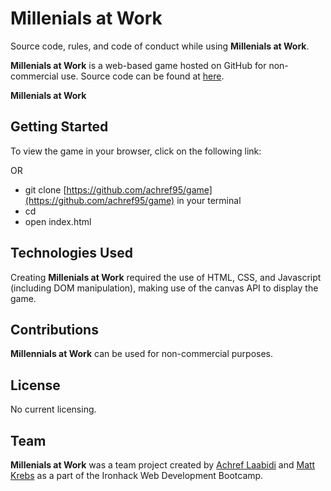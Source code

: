 # Millenials at Work

Source code, rules, and code of conduct while using **Millenials at Work**.

**Millenials at Work** is a web-based game hosted on GitHub for non-commercial use. Source code can be found at [here](https://github.com/achref95/game).

**Millenials at Work** 

## Getting Started

To view the game in your browser, click on the following link: 

OR

- git clone [https://github.com/achref95/game](https://github.com/achref95/game) in your terminal
- cd 
- open index.html

## Technologies Used

Creating **Millenials at Work** required the use of HTML, CSS, and Javascript (including DOM manipulation), making use of the canvas API to display the game.

## Contributions

**Millennials at Work** can be used for non-commercial purposes.

## License

No current licensing.

## Team 

**Millenials at Work** was a team project created by [Achref Laabidi](https://github.com/achref95) and [Matt Krebs](https://github.com/MatteKrebs) as a part of the Ironhack Web Development Bootcamp.

